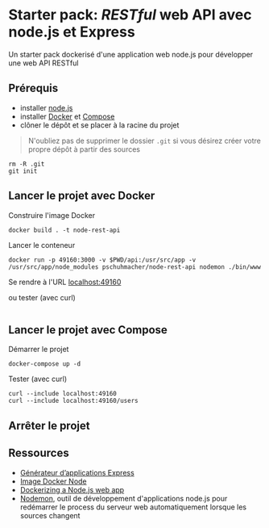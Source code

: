 # Starter pack: *RESTful* web API avec node.js et Express

Un starter pack dockerisé d'une application web node.js pour développer une web API RESTful

## Prérequis

- installer [node.js](https://nodejs.org/en)
- installer [Docker](https://www.docker.com/get-started/) et [Compose](https://docs.docker.com/compose/)
- clôner le dépôt et se placer à la racine du projet

>N'oubliez pas de supprimer le dossier `.git` si vous désirez créer votre propre dépôt à partir des sources

~~~
rm -R .git
git init
~~~

## Lancer le projet avec Docker

Construire l'image Docker

~~~
docker build . -t node-rest-api
~~~

Lancer le conteneur

~~~
docker run -p 49160:3000 -v $PWD/api:/usr/src/app -v /usr/src/app/node_modules pschuhmacher/node-rest-api nodemon ./bin/www
~~~

Se rendre à l'URL [localhost:49160](http://localhost:49160)


ou tester (avec curl)

~~~

~~~

## Lancer le projet avec Compose

Démarrer le projet

~~~
docker-compose up -d
~~~

Tester (avec curl)

~~~
curl --include localhost:49160
curl --include localhost:49160/users
~~~

## Arrêter le projet

## Ressources

- [Générateur d’applications Express](https://expressjs.com/fr/starter/generator.html)
- [Image Docker Node](https://hub.docker.com/_/node)
- [Dockerizing a Node.js web app](https://nodejs.org/en/docs/guides/nodejs-docker-webapp)
- [Nodemon](https://www.npmjs.com/package/nodemon), outil de développement d'applications node.js pour redémarrer le process du serveur web automatiquement lorsque les sources changent

